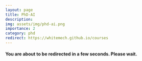 ```yaml
---
layout: page
title: PhD-AI
description:
img: assets/img/phd-ai.png
importance: 2
category: phd
redirect: https://whitemech.github.io/courses
---
```



#### You are about to be redirected in a few seconds. Please wait.
